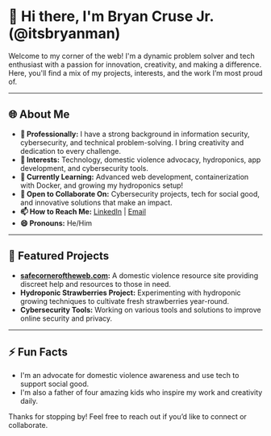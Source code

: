 # 👋 Hi there, I'm Bryan Cruse Jr. (@itsbryanman)

Welcome to my corner of the web! I'm a dynamic problem solver and tech enthusiast with a passion for innovation, creativity, and making a difference. Here, you'll find a mix of my projects, interests, and the work I’m most proud of.

---

## 🌐 About Me
- **💼 Professionally:** I have a strong background in information security, cybersecurity, and technical problem-solving. I bring creativity and dedication to every challenge.
- **👀 Interests:** Technology, domestic violence advocacy, hydroponics, app development, and cybersecurity tools.
- **🌱 Currently Learning:** Advanced web development, containerization with Docker, and growing my hydroponics setup!
- **💞️ Open to Collaborate On:** Cybersecurity projects, tech for social good, and innovative solutions that make an impact.
- **📫 How to Reach Me:** [LinkedIn](https://www.linkedin.com/in/bryan-cruse-99b612143/) | [Email](mailto:Bryan@thecorneroftheweb.com)
- **😄 Pronouns:** He/Him

---

## 🌟 Featured Projects
- **[safecorneroftheweb.com](https://safecorneroftheweb.com):** A domestic violence resource site providing discreet help and resources to those in need.
- **Hydroponic Strawberries Project:** Experimenting with hydroponic growing techniques to cultivate fresh strawberries year-round.
- **Cybersecurity Tools:** Working on various tools and solutions to improve online security and privacy.

---

## ⚡ Fun Facts
- I'm an advocate for domestic violence awareness and use tech to support social good.
- I'm also a father of four amazing kids who inspire my work and creativity daily.

Thanks for stopping by! Feel free to reach out if you’d like to connect or collaborate. 

<!---
itsbryanman/itsbryanman is a ✨ special ✨ repository because its `README.md` (this file) appears on your GitHub profile.
You can click the Preview link to take a look at your changes.
--->
